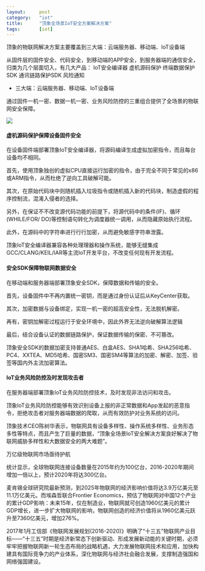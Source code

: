 ```yaml
---
layout:		post
category:	"iot"
title:		"顶象全场景IoT安全方案解决方案"
tags:		[iot]
---
```


顶象的物联网解决方案主要覆盖到三大端：云端服务器、移动端、IoT设备端

从固件层的固件安全、代码安全，到移动端的APP安全，到服务器端的通信安全，归类为几个层面切入，有几大产品：
IoT安全编译器
虚机源码保护
终端数据保护SDK
通讯链路保护SDK
风险通知


- 三大端：云端服务器、移动端、IoT设备端

通过固件一机一密、数据一机一密、业务风险防控的三重组合提供了全场景的物联网安全保障。

![](http://p0.ifengimg.com/pmop/2017/1227/40FC9D2A86C7F7CCBA3F5EE75051132B16FA8C2B_size21_w561_h367.jpeg)

#### 虚机源码保护保障设备固件安全

在设备固件端部署顶象IoT安全编译器，将源码编译生成虚拟加密指令，而且每台设备均不相同。

首先，使用顶象独创的虚拟CPU直接运行加密的指令，由于完全不同于常见的x86或ARM指令，从而杜绝了逆向工具破解可能。

其次，在原始代码块中则随机插入垃圾指令或随机插入新的代码块，制造虚假的程序控制流，混淆入侵者的选择。

另外，在保证不不改变源代码功能的前提下，将源代码中的条件(IF)、循环(WHILE/FOR/ DO)等控制语句转化为调度器统一调用，从而隐藏原始执行流程。

此外，在源码中的字符串进⾏行行加密，从而避免敏感字符串泄露。

顶象IoT安全编译器兼容各种处理理器和操作系统，能够无缝集成GCC/CLANG/KEIL/IAR等主流IoT开发平台，不改变任何现有开发流程。


#### 安全SDK保障物联网数据安全

在移动端和服务器端部署顶象安全SDK，保障数据和传输的安全。

首先，设备固件中不再内置统一密钥，而是通过身份认证后从KeyCenter获取。

其次，加密数据与设备绑定，实现一机一密的超高安全性，无法脱机解密。

再有，密钥加解密过程运行于安全环境中，因此外界无法逆向破解算法逻辑

最后，结合设备认证的数据链路保护，保证数据传输的保密、不可篡改。

顶象安全SDK的数据加密支持普通AES、白盒AES、SHA1哈希、SHA256哈希、PC4、XXTEA、MD5哈希、国密SM3、国密SM4等算法的加密、解密、加签、验签等国内外主流加密算法。

#### IoT业务风险防控及时发现攻击者

在服务器端部署顶象IoT业务风险防控技术，及时发现非法访问和攻击。

顶象IoT业务风险防控能够有效识别设备上报的非正常数据和App发起的恶意指令，拒绝攻击者对服务器端数据的爬取，从而有效防护对业务系统的访问。

顶象技术CEO陈树华表示，物联网具有设备多样性、操作系统多样性、业务形态多性等特点，而且产生了巨量的数据，“顶象全场景IoT安全解决方案良好解决了物联网威胁多样性和大数据安全的两大难题”。

万亿级物联网市场亟待护航

统计显示，全球物联网连接设备数量在2015年约为100亿台，2016-2020年期间增加一倍以上，预计2020年将达300亿台。

麦肯锡全球研究院最新预测，到2025年物联网的经济影响价值将达3.9万亿美元至11.1万亿美元。而埃森哲联合Frontier Economics，预估了物联网对中国12个产业的累计GDP影响：未来15年，仅在制造业，物联网就可创造1960亿美元的累计GDP增长，进一步扩大物联网的影响，物联网创造的经济价值将从1960亿美元跃升至7360亿美元，增加276%。

2017年1月工信部《物联网发展规划(2016-2020)》明确了“十三五”物联网产业目标——“十三五”时期是经济新常态下创新驱动、形成发展新动能的关键时期，必须牢牢把握物联网新一轮生态布局的战略机遇，大力发展物联网技术和应用，加快构建具有国际竞争力的产业体系，深化物联网与经济社会融合发展，支撑制造强国和网络强国建设。